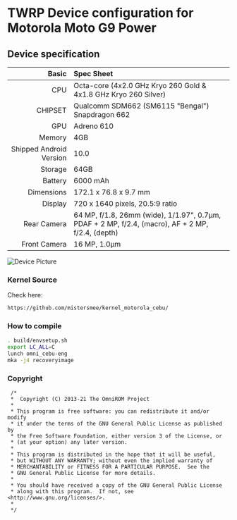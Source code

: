 # TWRP Device configuration for Motorola Moto G9 Power

## Device specification

Basic   | Spec Sheet
-------:|:------------------------
CPU     | Octa-core (4x2.0 GHz Kryo 260 Gold & 4x1.8 GHz Kryo 260 Silver)
CHIPSET | Qualcomm SDM662 (SM6115 "Bengal") Snapdragon 662
GPU     | Adreno 610
Memory  | 4GB
Shipped Android Version | 10.0
Storage | 64GB
Battery | 6000 mAh
Dimensions | 172.1 x 76.8 x 9.7 mm
Display | 720 x 1640 pixels, 20.5:9 ratio
Rear Camera  | 64 MP, f/1.8, 26mm (wide), 1/1.97", 0.7µm, PDAF + 2 MP, f/2.4, (macro), AF + 2 MP, f/2.4, (depth)
Front Camera | 16 MP, 1.0µm

![Device Picture](https://fdn2.gsmarena.com/vv/bigpic/motorola-moto-g9-power.jpg)


### Kernel Source
Check here:

```sh
https://github.com/mistersmee/kernel_motorola_cebu/
```


### How to compile

```sh
. build/envsetup.sh
export LC_ALL=C
lunch omni_cebu-eng
mka -j4 recoveryimage
```

### Copyright
 ```
  /*
  *  Copyright (C) 2013-21 The OmniROM Project
  *
  * This program is free software: you can redistribute it and/or modify
  * it under the terms of the GNU General Public License as published by
  * the Free Software Foundation, either version 3 of the License, or
  * (at your option) any later version.
  *
  * This program is distributed in the hope that it will be useful,
  * but WITHOUT ANY WARRANTY; without even the implied warranty of
  * MERCHANTABILITY or FITNESS FOR A PARTICULAR PURPOSE.  See the
  * GNU General Public License for more details.
  *
  * You should have received a copy of the GNU General Public License
  * along with this program.  If not, see <http://www.gnu.org/licenses/>.
  *
  */
  ```
